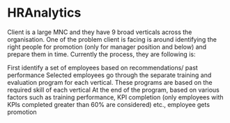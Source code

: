 # HRAnalytics
Client is a large MNC and they have 9 broad verticals across the organisation. One of the problem client is facing is around identifying the right people for promotion (only for manager position and below) and prepare them in time. Currently the process, they are following is:

First identify a set of employees based on recommendations/ past performance
Selected employees go through the separate training and evaluation program for each vertical. These programs are based on the required skill of each vertical
At the end of the program, based on various factors such as training performance, KPI completion (only employees with KPIs completed greater than 60% are considered) etc., employee gets promotion
